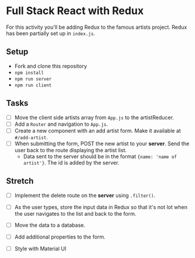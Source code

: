 # Full Stack React with Redux

For this activity you'll be adding Redux to the famous artists project. Redux has been partially set up in `index.js`.

## Setup

- Fork and clone this repository
- `npm install`
- `npm run server`
- `npm run client`

## Tasks

- [ ] Move the client side artists array from `App.js` to the artistReducer.
- [ ] Add a `Router` and navigation to `App.js`.
- [ ] Create a new component with an add artist form. Make it available at `#/add-artist`.
- [ ] When submitting the form, POST the new artist to your **server**. Send the user back to the route displaying the artist list. 
   - Data sent to the server should be in the format `{name: 'name of artist'}`. The id is added by the server.


## Stretch

- [ ] Implement the delete route on the **server** using `.filter()`.
- [ ] As the user types, store the input data in Redux so that it's not lot when the user navigates to the list and back to the form.
- [ ] Move the data to a database.
- [ ] Add additional properties to the form.
- [ ] Style with Material UI

